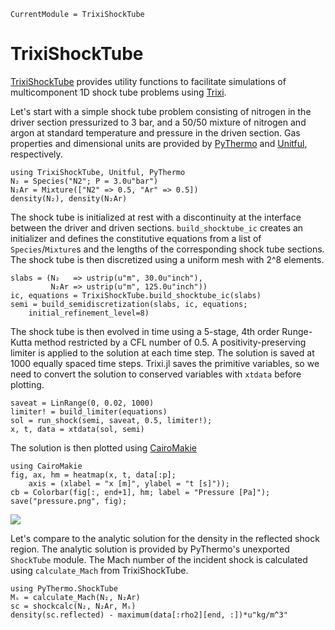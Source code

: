 ```@meta
CurrentModule = TrixiShockTube
```

# TrixiShockTube

[TrixiShockTube](https://github.com/stillyslalom/TrixiShockTube.jl) provides utility functions
to facilitate simulations of multicomponent 1D shock tube problems using [Trixi](https://github.com/trixi-framework/Trixi.jl).

Let's start with a simple shock tube problem consisting of nitrogen in the driver section pressurized to 3 bar, and a 50/50 mixture of nitrogen and argon at standard temperature and pressure in the driven section. Gas properties and dimensional units are provided by
[PyThermo](https://github.com/stillyslalom/PyThermo.jl) and [Unitful](https://github.com/PainterQubits/Unitful.jl), respectively.
```@repl 1
using TrixiShockTube, Unitful, PyThermo
N₂ = Species("N2"; P = 3.0u"bar")
N₂Ar = Mixture(["N2" => 0.5, "Ar" => 0.5])
density(N₂), density(N₂Ar)
```

The shock tube is initialized at rest with a discontinuity at the interface between the driver and driven sections. 
`build_shocktube_ic` creates an initializer and defines the constitutive equations from a list of `Species`/`Mixture`s and 
the lengths of the corresponding shock tube sections. The shock tube is then discretized using a uniform mesh with 2^8 elements.
```@repl 1
slabs = (N₂   => ustrip(u"m", 30.0u"inch"),
		 N₂Ar => ustrip(u"m", 125.0u"inch"))
ic, equations = TrixiShockTube.build_shocktube_ic(slabs)
semi = build_semidiscretization(slabs, ic, equations;
	initial_refinement_level=8)
```

The shock tube is then evolved in time using a 5-stage, 4th order Runge-Kutta method restricted by a CFL number of 0.5.
A positivity-preserving limiter is applied to the solution at each time step. The solution is saved at 1000 equally spaced time steps.
Trixi.jl saves the primitive variables, so we need to convert the solution to conserved variables with `xtdata` before plotting.
```@repl 1
saveat = LinRange(0, 0.02, 1000)
limiter! = build_limiter(equations)
sol = run_shock(semi, saveat, 0.5, limiter!);
x, t, data = xtdata(sol, semi)
```

The solution is then plotted using [CairoMakie](https://github.com/MakieOrg/Makie.jl/tree/master/CairoMakie)
```@repl 1
using CairoMakie
fig, ax, hm = heatmap(x, t, data[:p];
    axis = (xlabel = "x [m]", ylabel = "t [s]"));
cb = Colorbar(fig[:, end+1], hm; label = "Pressure [Pa]");
save("pressure.png", fig);
```
![](pressure.png)

Let's compare to the analytic solution for the density in the reflected shock region. 
The analytic solution is provided by PyThermo's unexported `ShockTube` module. The Mach 
number of the incident shock is calculated using `calculate_Mach` from TrixiShockTube.
```@repl 1
using PyThermo.ShockTube
Mₛ = calculate_Mach(N₂, N₂Ar)
sc = shockcalc(N₂, N₂Ar, Mₛ)
density(sc.reflected) - maximum(data[:rho2][end, :])*u"kg/m^3"
```
